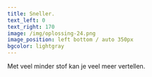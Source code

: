 ```yaml
---
title: Sneller.
text_left: 0
text_right: 170
image: /img/oplossing-24.png
image_position: left bottom / auto 350px
bgcolor: lightgray
---
```


Met veel minder stof kan je veel meer vertellen.